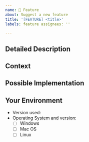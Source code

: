 ```yaml
---
name: 🚀 Feature
about: Suggest a new feature
title: '[FEATURE] <title>'
labels: feature assignees: ''

---
```


## Detailed Description

<!--- Provide a detailed description of the change or addition you are proposing -->

## Context

<!--- Why is this change important to you? How would you use it? -->
<!--- How can it benefit other users? -->

## Possible Implementation

<!--- Not obligatory, but suggest an idea for implementing addition or change -->

## Your Environment

<!--- Include as many relevant details about the environment you experienced the bug in -->

* Version used:
* Operating System and version:
    * [ ] Windows
    * [ ] Mac OS
    * [ ] Linux
